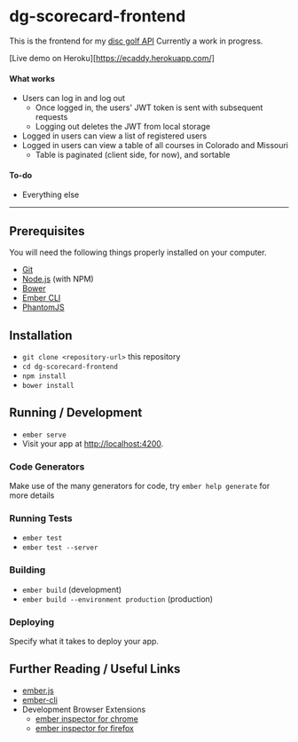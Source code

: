 # dg-scorecard-frontend

This is the frontend for my [disc golf API](https://github.com/mattmcquinn/dg-scorecard)
Currently a work in progress.

[Live demo on Heroku][https://ecaddy.herokuapp.com/]

#### What works

* Users can log in and log out
    * Once logged in, the users' JWT token is sent with subsequent requests
    * Logging out deletes the JWT from local storage
* Logged in users can view a list of registered users
* Logged in users can view a table of all courses in Colorado and Missouri
  - Table is paginated (client side, for now), and sortable

#### To-do

* Everything else

----

## Prerequisites

You will need the following things properly installed on your computer.

* [Git](https://git-scm.com/)
* [Node.js](https://nodejs.org/) (with NPM)
* [Bower](https://bower.io/)
* [Ember CLI](https://ember-cli.com/)
* [PhantomJS](http://phantomjs.org/)

## Installation

* `git clone <repository-url>` this repository
* `cd dg-scorecard-frontend`
* `npm install`
* `bower install`

## Running / Development

* `ember serve`
* Visit your app at [http://localhost:4200](http://localhost:4200).

### Code Generators

Make use of the many generators for code, try `ember help generate` for more details

### Running Tests

* `ember test`
* `ember test --server`

### Building

* `ember build` (development)
* `ember build --environment production` (production)

### Deploying

Specify what it takes to deploy your app.

## Further Reading / Useful Links

* [ember.js](http://emberjs.com/)
* [ember-cli](https://ember-cli.com/)
* Development Browser Extensions
  * [ember inspector for chrome](https://chrome.google.com/webstore/detail/ember-inspector/bmdblncegkenkacieihfhpjfppoconhi)
  * [ember inspector for firefox](https://addons.mozilla.org/en-US/firefox/addon/ember-inspector/)
